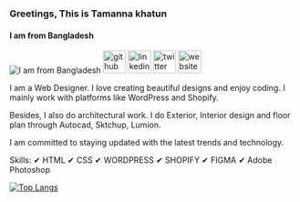 ### Greetings, This is Tamanna khatun
#### I am from Bangladesh
![I am from Bangladesh](https://media.licdn.com/dms/image/D4E16AQGylpB8Jgz5IQ/profile-displaybackgroundimage-shrink_350_1400/0/1713452683000?e=1718841600&v=beta&t=pNMGPAMZGMfKbIhP48R-IW7484f69Pco_znZYOLG5mo)
[<img src='https://cdn.jsdelivr.net/npm/simple-icons@3.0.1/icons/github.svg' alt='github' height='40'>](https://github.com/webcad24tamanna)  [<img src='https://cdn.jsdelivr.net/npm/simple-icons@3.0.1/icons/linkedin.svg' alt='linkedin' height='40'>](https://www.linkedin.com/in/https://www.linkedin.com/in/tamanna-khatun-304aa21bb//)  [<img src='https://cdn.jsdelivr.net/npm/simple-icons@3.0.1/icons/twitter.svg' alt='twitter' height='40'>](https://twitter.com/https://twitter.com/webcad24tamanna)  [<img src='https://cdn.jsdelivr.net/npm/simple-icons@3.0.1/icons/icloud.svg' alt='website' height='40'>](https://tamannarostom.com/)  




I am a Web Designer. I love creating beautiful designs and enjoy coding. I mainly work with platforms like WordPress and Shopify.

Besides, I also do architectural work. I do Exterior, Interior design and floor plan through Autocad, Sktchup, Lumion.

I am committed to staying updated with the latest trends and technology.

Skills: ✔ HTML ✔ CSS ✔ WORDPRESS ✔ SHOPIFY ✔ FIGMA ✔ Adobe Photoshop

[![Top Langs](https://github-readme-stats.vercel.app/api/top-langs/?username=webcad24tamanna)](https://github.com/anuraghazra/github-readme-stats)

